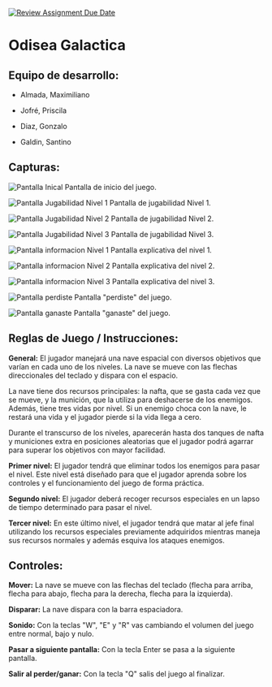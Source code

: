 [![Review Assignment Due Date](https://classroom.github.com/assets/deadline-readme-button-24ddc0f5d75046c5622901739e7c5dd533143b0c8e959d652212380cedb1ea36.svg)](https://classroom.github.com/a/qO1I4X2W)
# Odisea Galactica

 

## Equipo de desarrollo: 

- Almada, Maximiliano 

- Jofré, Priscila 

- Diaz, Gonzalo 

- Galdin, Santino 
 

## Capturas:  
![Pantalla Inical](./assets/inicio1.png)
Pantalla de inicio del juego.

![Pantalla Jugabilidad Nivel 1](./assets/jugabilidadNivel1.jpeg)
Pantalla de jugabilidad Nivel 1.

![Pantalla Jugabilidad Nivel 2](./assets/jugabilidadNivel2.jpeg)
Pantalla de jugabilidad Nivel 2.

![Pantalla Jugabilidad Nivel 3](./assets/jugabilidadNivel3.jpeg)
Pantalla de jugabilidad Nivel 3.

![Pantalla informacion Nivel 1](./assets/instr1.png)
Pantalla explicativa del nivel 1.


![Pantalla informacion Nivel 2](./assets/instr2.png)
Pantalla explicativa del nivel 2.


![Pantalla informacion Nivel 3](./assets/instr3.png)
Pantalla explicativa del nivel 3.


![Pantalla perdiste](./assets/perdiste.png)
Pantalla "perdiste" del juego.


![Pantalla ganaste](./assets/ganaste.png)
Pantalla "ganaste" del juego.


## Reglas de Juego / Instrucciones: 

<b>General:</b> El jugador manejará una nave espacial con diversos objetivos que varían en cada uno de los niveles. La nave se mueve con las flechas direccionales del teclado y dispara con el espacio. 

La nave tiene dos recursos principales: la nafta, que se gasta cada vez que se mueve, y la munición, que la utiliza para deshacerse de los enemigos. Además, tiene tres vidas por nivel. Si un enemigo choca con la nave, le restará una vida y el jugador pierde si la vida llega a cero. 

Durante el transcurso de los niveles, aparecerán hasta dos tanques de nafta y municiones extra en posiciones aleatorias que el jugador podrá agarrar para superar los objetivos con mayor facilidad. 

<b>Primer nivel:</b> El jugador tendrá que eliminar todos los enemigos para pasar el nivel. Este nivel está diseñado para que el jugador aprenda sobre los controles y el funcionamiento del juego de forma práctica. 

<b>Segundo nivel:</b> El jugador deberá recoger recursos especiales en un lapso de tiempo determinado para pasar el nivel. 

<b>Tercer nivel:</b> En este último nivel, el jugador tendrá que matar al jefe final utilizando los recursos especiales previamente adquiridos mientras maneja sus recursos normales y además esquiva los ataques enemigos. 

## Controles:
<b>Mover:</b> La nave se mueve con las flechas del teclado (flecha para arriba, flecha para abajo, flecha para la derecha, flecha para la izquierda).

<b>Disparar:</b> La nave dispara con la barra espaciadora.

<b>Sonido:</b> Con la teclas "W", "E" y "R" vas cambiando el volumen del juego entre normal, bajo y nulo.

<b>Pasar a siguiente pantalla:</b> Con la tecla Enter se pasa a la siguiente pantalla.

<b>Salir al perder/ganar:</b> Con la tecla "Q" salis del juego al finalizar.
